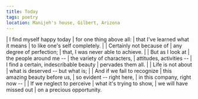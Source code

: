 ```yaml
---
title: Today
tags: poetry
location: Manijeh's house, Gilbert, Arizona
---
```


| I find myself happy today
| for one thing above all:
| that I've learned what it means
| to like one's self completely.
|
| Certainly not because of
| any degree of perfection;
| that, I was never able to achieve.
|
| But as I look at
| the people around me --
| the variety of characters,
|   attitudes, activities --
| I find a certain, indescribable beauty
| pervades them all.
|
| Life is not about
| what is deserved -- but what is;
|
| And if we fail to recognize
| this amazing beauty before us,
| so evident -- right here,
| in this company, right now --
|
| If we neglect to perceive
| what it's trying to show,
| we will have missed out
| on a precious opportunity.
